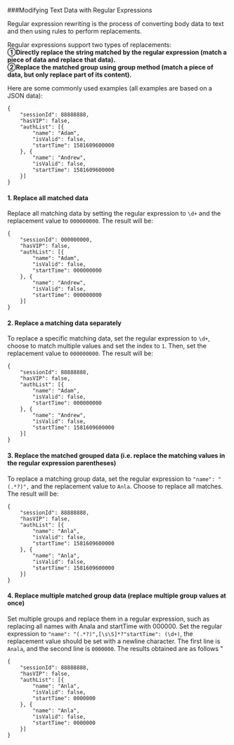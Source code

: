 ###Modifying Text Data with Regular Expressions

Regular expression rewriting is the process of converting body data to text and then using rules to perform replacements.

Regular expressions support two types of replacements:  
**①Directly replace the string matched by the regular expression (match a piece of data and replace that data).**  
**②Replace the matched group using group method (match a piece of data, but only replace part of its content).**

Here are some commonly used examples (all examples are based on a JSON data):

    {
        "sessionId": 88888888,
        "hasVIP": false,
        "authList": [{
            "name": "Adam",
            "isValid": false,
            "startTime": 1581609600000
        }, {
            "name": "Andrew",
            "isValid": false,
            "startTime": 1581609600000
        }]
    }
    
#### 1. Replace all matched data
Replace all matching data by setting the regular expression to `\d+` and the replacement value to `000000000`. The result will be:

    {
        "sessionId": 000000000,
        "hasVIP": false,
        "authList": [{
            "name": "Adam",
            "isValid": false,
            "startTime": 000000000
        }, {
            "name": "Andrew",
            "isValid": false,
            "startTime": 000000000
        }]
    }
    
#### 2. Replace a matching data separately
To replace a specific matching data, set the regular expression to `\d+`, choose to match multiple values and set the index to `1`. Then, set the replacement value to `000000000`. The result will be:

    {
        "sessionId": 88888888,
        "hasVIP": false,
        "authList": [{
            "name": "Adam",
            "isValid": false,
            "startTime": 000000000
        }, {
            "name": "Andrew",
            "isValid": false,
            "startTime": 1581609600000
        }]
    }


#### 3. Replace the matched grouped data (i.e. replace the matching values in the regular expression parentheses)

To replace a matching group data, set the regular expression to `"name": "(.*?)",` and the replacement value to `Anla`. Choose to replace all matches. The result will be:

    {
        "sessionId": 88888888,
        "hasVIP": false,
        "authList": [{
            "name": "Anla",
            "isValid": false,
            "startTime": 1581609600000
        }, {
            "name": "Anla",
            "isValid": false,
            "startTime": 1581609600000
        }]
    }


#### 4. Replace multiple matched group data (replace multiple group values at once)

Set multiple groups and replace them in a regular expression, such as replacing all names with Anala and startTime with 000000. Set the regular expression to `"name": "(.*?)",[\s\S]*?"startTime": (\d+)`, the replacement value should be set with a newline character. The first line is `Anala`, and the second line is `0000000`. The results obtained are as follows "

    {
        "sessionId": 88888888,
        "hasVIP": false,
        "authList": [{
            "name": "Anla",
            "isValid": false,
            "startTime": 0000000
        }, {
            "name": "Anla",
            "isValid": false,
            "startTime": 0000000
        }]
    }



